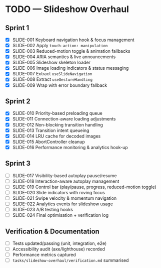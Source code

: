 # TODO — Slideshow Overhaul

## Sprint 1
- [x] SLIDE-001 Keyboard navigation hook & focus management
- [x] SLIDE-002 Apply `touch-action: manipulation`
- [x] SLIDE-003 Reduced-motion toggle & animation fallbacks
- [x] SLIDE-004 ARIA semantics & live announcements
- [x] SLIDE-005 Slideshow skeleton loader
- [x] SLIDE-006 Image loading indicators & status messaging
- [x] SLIDE-007 Extract `useSlideNavigation`
- [x] SLIDE-008 Extract `useGestureHandling`
- [x] SLIDE-009 Wrap with error boundary fallback

## Sprint 2
- [x] SLIDE-010 Priority-based preloading queue
- [x] SLIDE-011 Connection-aware loading adjustments
- [x] SLIDE-012 Non-blocking transition handling
- [x] SLIDE-013 Transition intent queueing
- [x] SLIDE-014 LRU cache for decoded images
- [x] SLIDE-015 AbortController cleanup
- [x] SLIDE-016 Performance monitoring & analytics hook-up

## Sprint 3
- [ ] SLIDE-017 Visibility-based autoplay pause/resume
- [ ] SLIDE-018 Interaction-aware autoplay management
- [ ] SLIDE-019 Control bar (play/pause, progress, reduced-motion toggle)
- [ ] SLIDE-020 Slide indicators with roving focus
- [ ] SLIDE-021 Swipe velocity & momentum navigation
- [ ] SLIDE-022 Analytics events for slideshow usage
- [ ] SLIDE-023 A/B testing hooks
- [ ] SLIDE-024 Final optimisation + verification log

## Verification & Documentation
- [ ] Tests updated/passing (unit, integration, e2e)
- [ ] Accessibility audit (axe/lighthouse) recorded
- [ ] Performance metrics captured
- [ ] `tasks/slideshow-overhaul/verification.md` summarised
